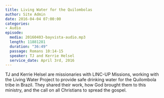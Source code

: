 ```yaml
---
title: Living Water for the Quilombolas
author: Site Admin
date: 2016-04-04 07:00:00
categories:
- Audio
episode:
  media: 20160403-bayvista-audio.mp3
  length: 11881281
  duration: "36:49"
  passage: Romans 10:14-15
  speaker: TJ and Kerrie Helsel
  service_date: April 3rd, 2016
---
```

TJ and Kerrie Helsel are missionaries with LINC-UP Missions, working with the Living Water Project to provide safe drinking water for the Quilombola tribe in Brazil. They shared their work, how God brought them to this ministry, and the call on all Christians to spread the gospel.